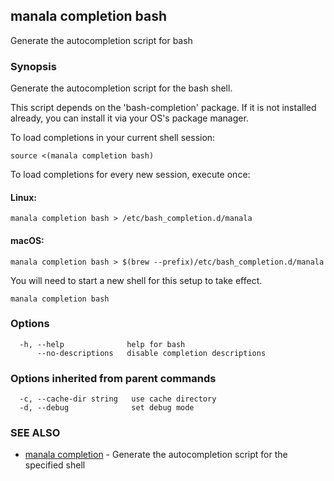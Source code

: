 ## manala completion bash

Generate the autocompletion script for bash

### Synopsis

Generate the autocompletion script for the bash shell.

This script depends on the 'bash-completion' package.
If it is not installed already, you can install it via your OS's package manager.

To load completions in your current shell session:

	source <(manala completion bash)

To load completions for every new session, execute once:

#### Linux:

	manala completion bash > /etc/bash_completion.d/manala

#### macOS:

	manala completion bash > $(brew --prefix)/etc/bash_completion.d/manala

You will need to start a new shell for this setup to take effect.


```
manala completion bash
```

### Options

```
  -h, --help              help for bash
      --no-descriptions   disable completion descriptions
```

### Options inherited from parent commands

```
  -c, --cache-dir string   use cache directory
  -d, --debug              set debug mode
```

### SEE ALSO

* [manala completion](manala_completion.md)	 - Generate the autocompletion script for the specified shell

